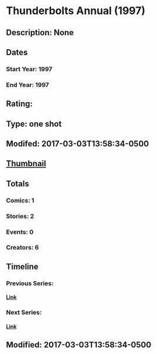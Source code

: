 # Thunderbolts Annual (1997)
## Description: None
## Dates
### Start Year: 1997
### End Year: 1997
## Rating: 
## Type: one shot
## Modifed: 2017-03-03T13:58:34-0500
## [Thumbnail](http://i.annihil.us/u/prod/marvel/i/mg/b/40/image_not_available.jpg)
## Totals
### Comics: 1
### Stories: 2
### Events: 0
### Creators: 6
## Timeline
### Previous Series: 
#### [Link]()
### Next Series: 
#### [Link]()
## Modified: 2017-03-03T13:58:34-0500